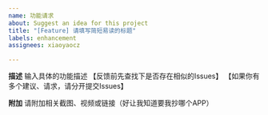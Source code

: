 ```yaml
---
name: 功能请求
about: Suggest an idea for this project
title: "[Feature] 请填写简短易读的标题"
labels: enhancement
assignees: xiaoyaocz

---
```


**描述**
输入具体的功能描述
【反馈前先查找下是否存在相似的Issues】
【如果你有多个建议、请求，请分开提交Issues】

**附加**
请附加相关截图、视频或链接（好让我知道要我抄哪个APP）
